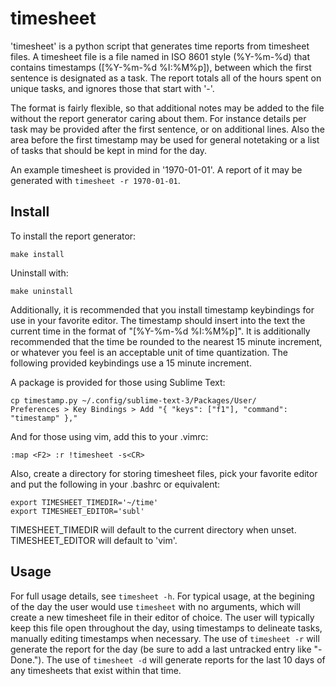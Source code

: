 timesheet
=========
'timesheet' is a python script that generates time reports from timesheet files.
A timesheet file is a file named in ISO 8601 style (%Y-%m-%d) that contains timestamps ([%Y-%m-%d %I:%M%p]), between which the first sentence is designated as a task.
The report totals all of the hours spent on unique tasks, and ignores those that start with '-'.

The format is fairly flexible, so that additional notes may be added to the file without the report generator caring about them.
For instance details per task may be provided after the first sentence, or on additional lines. Also the area before the first timestamp may be used for general notetaking or a list of tasks that should be kept in mind for the day.

An example timesheet is provided in '1970-01-01'. A report of it may be generated with `timesheet -r 1970-01-01`.

Install
-------
To install the report generator:
```
make install
```

Uninstall with:
```
make uninstall
```

Additionally, it is recommended that you install timestamp keybindings for use in your favorite editor.
The timestamp should insert into the text the current time in the format of "[%Y-%m-%d %I:%M%p]".
It is additionally recommended that the time be rounded to the nearest 15 minute increment, or whatever you feel is an acceptable unit of time quantization.
The following provided keybindings use a 15 minute increment.

A package is provided for those using Sublime Text:
```
cp timestamp.py ~/.config/sublime-text-3/Packages/User/
Preferences > Key Bindings > Add "{ "keys": ["f1"], "command": "timestamp" },"
```
And for those using vim, add this to your .vimrc:
```
:map <F2> :r !timesheet -s<CR>
```

Also, create a directory for storing timesheet files, pick your favorite editor and put the following in your .bashrc or equivalent:
```
export TIMESHEET_TIMEDIR='~/time'
export TIMESHEET_EDITOR='subl'
```
TIMESHEET_TIMEDIR will default to the current directory when unset. TIMESHEET_EDITOR will default to 'vim'.

Usage
-----

For full usage details, see `timesheet -h`.
For typical usage, at the begining of the day the user would use `timesheet` with no arguments, which will create a new timesheet file in their editor of choice.
The user will typically keep this file open throughout the day, using timestamps to delineate tasks, manually editing timestamps when necessary.
The use of `timesheet -r` will generate the report for the day (be sure to add a last untracked entry like "-Done.").
The use of `timesheet -d` will generate reports for the last 10 days of any timesheets that exist within that time.